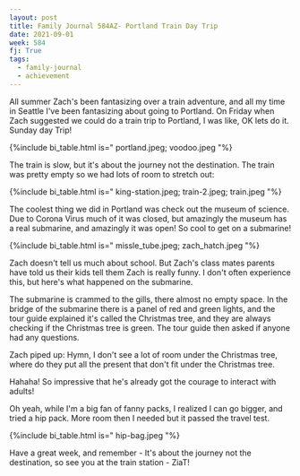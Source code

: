 ```yaml
---
layout: post
title: Family Journal 584AZ- Portland Train Day Trip
date: 2021-09-01
week: 584
fj: True
tags:
  - family-journal
  - achievement
---
```


All summer Zach's been fantasizing over a train adventure, and all my time in Seattle I've been fantasizing about going to Portland. On Friday when Zach suggested we could do a train trip to Portland, I was like, OK lets do it. Sunday day Trip!

{%include bi_table.html is="
portland.jpeg;
voodoo.jpeg
"%}

The train is slow, but it's about the journey not the destination. The train was pretty empty so we had lots of room to stretch out:

{%include bi_table.html is="
king-station.jpeg;
train-2.jpeg;
train.jpeg
"%}

The coolest thing we did in Portland was check out the museum of science. Due to Corona Virus much of it was closed, but amazingly the museum has a real submarine, and amazingly it was open! So cool to get on a submarine!

{%include bi_table.html is="
missle_tube.jpeg;
zach_hatch.jpeg
"%}

Zach doesn't tell us much about school. But Zach's class mates parents have told us their kids tell them Zach is really funny. I don't often experience this, but here's what happened on the submarine.

The submarine is crammed to the gills, there almost no empty space. In the bridge of the submarine there is a panel of red and green lights, and the tour guide explained it's called the Christmas tree, and they are always checking if the Christmas tree is green. The tour guide then asked if anyone had any questions.

Zach piped up: Hymn, I don't see a lot of room under the Christmas tree, where do they put all the present that don't fit under the Christmas tree.

Hahaha! So impressive that he's already got the courage to interact with adults!

Oh yeah, while I'm a big fan of fanny packs, I realized I can go bigger, and tried a hip pack. More room then I needed but it passed the travel test.

{%include bi_table.html is="
hip-bag.jpeg
"%}

Have a great week, and remember - It's about the journey not the destination, so see you at the train station - ZiaT!
